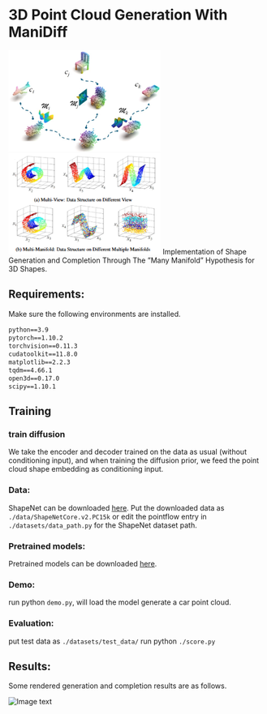 # 3D Point Cloud Generation With ManiDiff
<img src="manidiff/fig1.png" alt="Image text" width="300" height="200"/><img src="manidiff/fig2.png" alt="Image text" width="300" height="200"/>
Implementation of Shape Generation and Completion Through The ”Many Manifold” Hypothesis for 3D Shapes.

## Requirements:
Make sure the following environments are installed.
    
    python==3.9
    pytorch==1.10.2
    torchvision==0.11.3
    cudatoolkit==11.8.0
    matplotlib==2.2.3
    tqdm==4.66.1
    open3d==0.17.0
    scipy==1.10.1

## Training


### train diffusion 
We take the encoder and decoder trained on the data as usual (without conditioning input), and when training the diffusion prior, we feed the point cloud shape embedding as conditioning input.


### Data:
ShapeNet can be downloaded [here](https://shapenet.org/).
Put the downloaded data as `./data/ShapeNetCore.v2.PC15k` or edit the pointflow entry in `./datasets/data_path.py` for the ShapeNet dataset path.

### Pretrained models:
Pretrained models can be downloaded [here](https://github.com/Sun1224xy/ManiDiff/blob/master/denoising_model.pth).

### Demo:
run python `demo.py`, will load the model generate a car point cloud. 

### Evaluation:
put test data as `./datasets/test_data/`
run python `./score.py` 

## Results:
Some rendered generation and completion results are as follows.

<img src="manidiff/result.png" alt="Image text" width="600" height="800">
